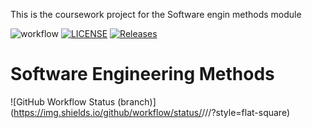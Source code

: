 This is the coursework project for the Software engin methods module

![workflow](https://github.com/<UserName>/<RepositoryName>/actions/workflows/main.yml/badge.svg)
[![LICENSE](https://img.shields.io/github/license/ProperUmgak/sem.svg?style=flat-square)](https://github.com/ProperUmgak/sem/blob/master/LICENSE)
[![Releases](https://img.shields.io/github/release/ProperUmgak/sem/all.svg?style=flat-square)](https://github.com/ProperUmgak/sem/releases)
# Software Engineering Methods
![GitHub Workflow Status (branch)](https://img.shields.io/github/workflow/status/<username>/<repository>/<action name taken from main.yml>/<branch>?style=flat-square)